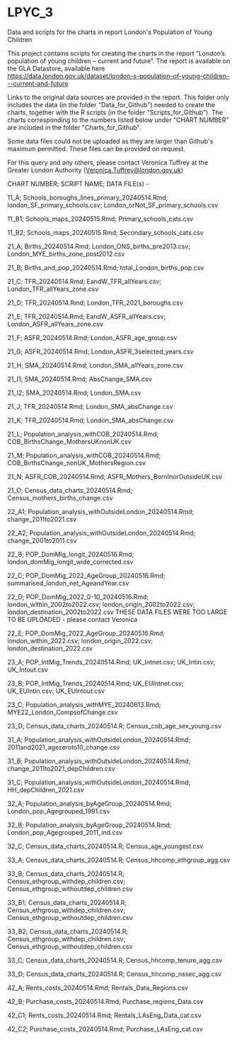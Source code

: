 # LPYC_3
Data and scripts for the charts in report London's Population of Young Children

This project contains scripts for creating the charts in the report “London’s population of young children – current and future”.
The report is available on the GLA Datastore, available here https://data.london.gov.uk/dataset/london-s-population-of-young-children---current-and-future

Links to the original data sources are provided in the report. This folder only includes the data (in the folder "Data_for_Github") needed to create the charts, together with the R scripts (in the folder "Scripts_for_Github").
The charts corresponding to the numbers listed below under "CHART NUMBER" are included in the folder "Charts_for_Github". 

Some data files could not be uploaded as they are larger than Github's maximum permitted. These files can be provided on request. 

For this query and any others, please contact Veronica Tuffrey at the Greater London Authority
(Veronica.Tuffrey@london.gov.uk)

CHART NUMBER; SCRIPT NAME; DATA FILE(s) -

11_A;	Schools_boroughs_lines_primary_20240514.Rmd;	london_SF_primary_schools.csv;
                                                London_orNot_SF_primary_schools.csv
						
11_B1;	Schools_maps_20240515.Rmd;		Primary_schools_cats.csv

11_B2;	Schools_maps_20240515.Rmd;			Secondary_schools_cats.csv

21_A;	Births_20240514.Rmd;				London_ONS_births_pre2013.csv;
                                                London_MYE_births_zone_post2012.csv
						
21_B;	Births_and_pop_20240514.Rmd;			total_London_births_pop.csv

21_C;	TFR_20240514.Rmd;				EandW_TFR_allYears.csv;
                                                London_TFR_allYears_zone.csv	
						
21_D;	TFR_20240514.Rmd;				London_TFR_2021_boroughs.csv

21_E;	TFR_20240514.Rmd;				EandW_ASFR_allYears.csv;
                                                London_ASFR_allYears_zone.csv
						
21_F;	ASFR_20240514.Rmd;				London_ASFR_age_group.csv	

21_G;	ASFR_20240514.Rmd;				London_ASFR_3selected_years.csv	

21_H;	SMA_20240514.Rmd;				London_SMA_allYears_zone.csv

21_I1;	SMA_20240514.Rmd;				AbsChange_SMA.csv

21_I2;	SMA_20240514.Rmd;				London_SMA.csv	

21_J;	TFR_20240514.Rmd;				London_SMA_absChange.csv

21_K;	TFR_20240514.Rmd;				London_SMA_absChange.csv

21_L;	Population_analysis_withCOB_20240514.Rmd;	COB_BirthsChange_MothersUKnonUK.csv

21_M;	Population_analysis_withCOB_20240514.Rmd;	COB_BirthsChange_nonUK_MothersRegion.csv

21_N;	ASFR_COB_20240514.Rmd;			ASFR_Mothers_BornInorOutsideUK.csv

21_O;	Census_data_charts_20240514.Rmd;		Census_mothers_births_change.csv

22_A1;	Population_analysis_withOutsideLondon_20240514.Rmd;	change_2011to2021.csv

22_A2;	Population_analysis_withOutsideLondon_20240514.Rmd;	change_2001to2011.csv

22_B;	POP_DomMig_longit_20240516.Rmd;		london_domMig_longit_wide_corrected.csv	

22_C;	POP_DomMig_2022_AgeGroup_20240516.Rmd;	summarised_london_net_AgeandYear.csv

22_D;	POP_DomMig_2022_0-10_20240516.Rmd;		london_within_2002to2022.csv;
						london_origin_2002to2022.csv;
                                                london_destination_2002to2022.csv
THESE DATA FILES WERE TOO LARGE TO BE UPLOADED - please contact Veronica
						
22_E;	POP_DomMig_2022_AgeGroup_20240516.Rmd;	london_within_2022.csv;
                                                london_origin_2022.csv;	
                                                london_destination_2022.csv
						
23_A;	POP_IntMig_Trends_20240514.Rmd;		UK_Intnet.csv;
                                                UK_Intin.csv;
                                                UK_Intout.csv
						
23_B;	POP_IntMig_Trends_20240514.Rmd;		UK_EUIntnet.csv;
						UK_EUIntin.csv;
                                                UK_EUIntout.csv
						
23_C;	Population_analysis_withMYE_20240613.Rmd;	MYE22_London_CompsofChange.csv

23_D;	Census_data_charts_20240514.R;		Census_cob_age_sex_young.csv

31_A;	Population_analysis_withOutsideLondon_20240514.Rmd;	2011and2021_agezeroto10_change.csv	

31_B;	Population_analysis_withOutsideLondon_20240514.Rmd;	change_2011to2021_depChildren.csv

31_C;	Population_analysis_withOutsideLondon_20240514.Rmd;	HH_depChildren_2021.csv

32_A;	Population_analysis_byAgeGroup_20240514.Rmd;		London_pop_Agegrouped_1991.csv	

32_B;	Population_analysis_byAgeGroup_20240514.Rmd;	London_pop_Agegrouped_2011_ind.csv

32_C;	Census_data_charts_20240514.R;		Census_age_youngest.csv

33_A;	Census_data_charts_20240514.R;		Census_hhcomp_ethgroup_agg.csv

33_B;	Census_data_charts_20240514.R;		Census_ethgroup_withdep_children.csv;
						Census_ethgroup_withoutdep_children.csv
      
33_B1;	Census_data_charts_20240514.R;		Census_ethgroup_withdep_children.csv;
                                                Census_ethgroup_withoutdep_children.csv
						
33_B2;	Census_data_charts_20240514.R;		Census_ethgroup_withdep_children.csv;
						Census_ethgroup_withoutdep_children.csv
      
33_C;	Census_data_charts_20240514.R;		Census_hhcomp_tenure_agg.csv

33_D;	Census_data_charts_20240514.R;		Census_hhcomp_nssec_agg.csv

42_A;	Rents_costs_20240514.Rmd;			Rentals_Data_Regions.csv

42_B;	Purchase_costs_20240514.Rmd;		Purchase_regions_Data.csv

42_C1;	Rents_costs_20240514.Rmd;			Rentals_LAsEng_Data_cat.csv

42_C2;	Purchase_costs_20240514.Rmd;			Purchase_LAsEng_cat.csv	
